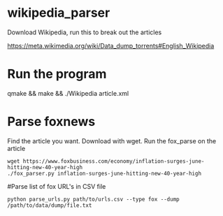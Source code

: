 # wikipedia_parser
Download Wikipedia, run this to break out the articles

https://meta.wikimedia.org/wiki/Data_dump_torrents#English_Wikipedia

# Run the program

qmake && make && ./Wikipedia article.xml

# Parse foxnews

Find the article you want. Download with wget. Run the fox_parse on the article

```
wget https://www.foxbusiness.com/economy/inflation-surges-june-hitting-new-40-year-high
./fox_parser.py inflation-surges-june-hitting-new-40-year-high
```

#Parse list of fox URL's in CSV file

```
python parse_urls.py path/to/urls.csv --type fox --dump /path/to/data/dump/file.txt
```
